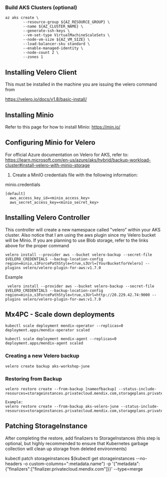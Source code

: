 
### Build AKS Clusters (optional)
``` 
az aks create \
        --resource-group ${AZ_RESOURCE_GROUP} \
        --name ${AZ_CLUSTER_NAME} \
        --generate-ssh-keys \
        --vm-set-type VirtualMachineScaleSets \
        --node-vm-size ${AZ_VM_SIZE} \
        --load-balancer-sku standard \
        --enable-managed-identity \
        --node-count 2 \
        --zones 1 
```
## Installing Velero Client
This must be installed in the machine you are issuing the velero command from

https://velero.io/docs/v1.8/basic-install/

## Installing Minio

Refer to this page for how to install Minio: https://min.io/

## Configuring Minio for Velero 
For official Azure documentation on Velero for AKS, refer to: https://learn.microsoft.com/en-us/azure/aks/hybrid/backup-workload-cluster#install-velero-with-minio-storage

1. Create a MinIO credentials file with the following information:

minio.credentials 
```
[default] 
  aws_access_key_id=<minio_access_key> 
  aws_secret_access_key=<minio_secret_key>
```


## Installing Velero Controller

This controller will create a new namespace called "velero" within your AKS cluster. Also notice that I am using the aws plugin since my Velero bucket will be Minio. If you are planning to use Blob storage, refer to the links above for the proper command 


``` 
velero install --provider aws --bucket velero-backup --secret-file $VELERO_CREDENTIALS --backup-location-config region=minio,s3ForcePathStyle=true,s3Url=[YourBucketforVelero] --plugins velero/velero-plugin-for-aws:v1.7.0
```

Example
```
 velero install --provider aws --bucket velero-backup --secret-file $VELERO_CREDENTIALS --backup-location-config region=minio,s3ForcePathStyle=true,s3Url=http://20.229.42.74:9000 --plugins velero/velero-plugin-for-aws:v1.7.0
```

## Mx4PC - Scale down deployments
```
kubectl scale deployment mendix-operator --replicas=0
deployment.apps/mendix-operator scaled
```

```
kubectl scale deployment mendix-agent --replicas=0
deployment.apps/mendix-agent scaled
```
### Creating a new Velero backup

```
velero create backup aks-workshop-june
``` 

### Restoring from Backup
```
velero restore create --from-backup [nameofbackup] --status-include-resources=storageinstances.privatecloud.mendix.com,storageplans.privatecloud.mendix.com,builds.privatecloud.mendix.com,mendixapps.privatecloud.mendix.com
```
```
Example:
velero restore create --from-backup aks-velero-june --status-include-resources=storageinstances.privatecloud.mendix.com,storageplans.privatecloud.mendix.com,builds.privatecloud.mendix.com,mendixapps.privatecloud.mendix.com
```

## Patching StorageInstance

After completing the restore, add finalizers to StorageInstances (this step is optional, but highly recommended to ensure that Kubernetes garbage collection will clean up storage from deleted environments)

kubectl patch storageinstances $(kubectl get storageinstances --no-headers -o custom-columns=":metadata.name") -p '{"metadata":{"finalizers":["finalizer.privatecloud.mendix.com"]}}' --type=merge
